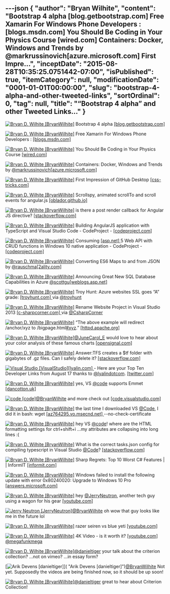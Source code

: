 ---json
{
  "author": "Bryan Wilhite",
  "content": "Bootstrap 4 alpha [blog.getbootstrap.com]  Free Xamarin For Windows Phone Developers : [blogs.msdn.com]  You Should Be Coding in Your Physics Course [wired.com]  Containers: Docker, Windows and Trends by @markrussinovich[azure.microsoft.com]  First Impre...",
  "inceptDate": "2015-08-28T10:35:25.0751442-07:00",
  "isPublished": true,
  "itemCategory": null,
  "modificationDate": "0001-01-01T00:00:00",
  "slug": "bootstrap-4-alpha-and-other-tweeted-links",
  "sortOrdinal": 0,
  "tag": null,
  "title": "“Bootstrap 4 alpha” and other Tweeted Links…"
}
---

[<img alt="Bryan D. Wilhite [BryanWilhite]" src="https://songhay.blob.core.windows.net/shared-social-twitter/BryanWilhite.jpeg">](http://t.co/UNdqV0Z1zz "Bryan D. Wilhite [BryanWilhite]") Bootstrap 4 alpha [[blog.getbootstrap.com] ](http://blog.getbootstrap.com/2015/08/19/bootstrap-4-alpha/)

[<img alt="Bryan D. Wilhite [BryanWilhite]" src="https://songhay.blob.core.windows.net/shared-social-twitter/BryanWilhite.jpeg">](http://t.co/UNdqV0Z1zz "Bryan D. Wilhite [BryanWilhite]") Free Xamarin For Windows Phone Developers : [[blogs.msdn.com] ](http://blogs.msdn.com/b/quick_thoughts/archive/2015/08/17/free-xamarin-for-windows-phone-developers.aspx)

[<img alt="Bryan D. Wilhite [BryanWilhite]" src="https://songhay.blob.core.windows.net/shared-social-twitter/BryanWilhite.jpeg">](http://t.co/UNdqV0Z1zz "Bryan D. Wilhite [BryanWilhite]") You Should Be Coding in Your Physics Course [[wired.com] ](http://www.wired.com/2015/08/coding-physics-course/)

[<img alt="Bryan D. Wilhite [BryanWilhite]" src="https://songhay.blob.core.windows.net/shared-social-twitter/BryanWilhite.jpeg">](http://t.co/UNdqV0Z1zz "Bryan D. Wilhite [BryanWilhite]") Containers: Docker, Windows and Trends by [@markrussinovich](http://twitter.com/markrussinovich)[[azure.microsoft.com] ](http://azure.microsoft.com/en-us/blog/containers-docker-windows-and-trends/)

[<img alt="Bryan D. Wilhite [BryanWilhite]" src="https://songhay.blob.core.windows.net/shared-social-twitter/BryanWilhite.jpeg">](http://t.co/UNdqV0Z1zz "Bryan D. Wilhite [BryanWilhite]") First Impression of GitHub Desktop [[css-tricks.com] ](https://css-tricks.com/first-impression-of-github-desktop/)

[<img alt="Bryan D. Wilhite [BryanWilhite]" src="https://songhay.blob.core.windows.net/shared-social-twitter/BryanWilhite.jpeg">](http://t.co/UNdqV0Z1zz "Bryan D. Wilhite [BryanWilhite]") Scrollspy, animated scrollTo and scroll events for angular.js [[oblador.github.io] ](http://oblador.github.io/angular-scroll/)

[<img alt="Bryan D. Wilhite [BryanWilhite]" src="https://songhay.blob.core.windows.net/shared-social-twitter/BryanWilhite.jpeg">](http://t.co/UNdqV0Z1zz "Bryan D. Wilhite [BryanWilhite]") is there a post render callback for Angular JS directive? [[stackoverflow.com] ](http://stackoverflow.com/questions/11125078/is-there-a-post-render-callback-for-angular-js-directive?stw=2)

[<img alt="Bryan D. Wilhite [BryanWilhite]" src="https://songhay.blob.core.windows.net/shared-social-twitter/BryanWilhite.jpeg">](http://t.co/UNdqV0Z1zz "Bryan D. Wilhite [BryanWilhite]") Building AngularJS application with TypeScript and Visual Studio Code - CodeProject - [[codeproject.com] ](http://www.codeproject.com/Articles/1019920/Building-AngularJS-application-with-TypeScript-and)

[<img alt="Bryan D. Wilhite [BryanWilhite]" src="https://songhay.blob.core.windows.net/shared-social-twitter/BryanWilhite.jpeg">](http://t.co/UNdqV0Z1zz "Bryan D. Wilhite [BryanWilhite]") Consuming [[asp.net] ](http://www.asp.net/) 5 Web API with CRUD functions in Windows 10 native application - CodeProject - [[codeproject.com] ](http://www.codeproject.com/Articles/1018082/Consuming-ASP-NET-Web-API-with-CRUD-functions-in)

[<img alt="Bryan D. Wilhite [BryanWilhite]" src="https://songhay.blob.core.windows.net/shared-social-twitter/BryanWilhite.jpeg">](http://t.co/UNdqV0Z1zz "Bryan D. Wilhite [BryanWilhite]") Converting ES6 Maps to and from JSON by [@rauschma](http://twitter.com/rauschma)[[2ality.com] ](http://www.2ality.com/2015/08/es6-map-json.html)

[<img alt="Bryan D. Wilhite [BryanWilhite]" src="https://songhay.blob.core.windows.net/shared-social-twitter/BryanWilhite.jpeg">](http://t.co/UNdqV0Z1zz "Bryan D. Wilhite [BryanWilhite]") Announcing Great New SQL Database Capabilities in Azure [@scottgu](http://twitter.com/scottgu)[[weblogs.asp.net] ](http://weblogs.asp.net/scottgu/announcing-great-new-sql-database-capabilities-in-azure)

[<img alt="Bryan D. Wilhite [BryanWilhite]" src="https://songhay.blob.core.windows.net/shared-social-twitter/BryanWilhite.jpeg">](http://t.co/UNdqV0Z1zz "Bryan D. Wilhite [BryanWilhite]") Troy Hunt: Azure websites SSL goes “A” grade: [[troyhunt.com] ](http://www.troyhunt.com/2015/08/azure-websites-ssl-goes-grade.html#.VdIV3WSR6YQ.twitter) via [@troyhunt](http://twitter.com/troyhunt)

[<img alt="Bryan D. Wilhite [BryanWilhite]" src="https://songhay.blob.core.windows.net/shared-social-twitter/BryanWilhite.jpeg">](http://t.co/UNdqV0Z1zz "Bryan D. Wilhite [BryanWilhite]") Rename Website Project in Visual Studio 2013 [[c-sharpcorner.com] ](http://www.c-sharpcorner.com/Blogs/46334/) via [@CsharpCorner](http://twitter.com/CsharpCorner)

[<img alt="Bryan D. Wilhite [BryanWilhite]" src="https://songhay.blob.core.windows.net/shared-social-twitter/BryanWilhite.jpeg">](http://t.co/UNdqV0Z1zz "Bryan D. Wilhite [BryanWilhite]") “The above example will redirect /anchor/xyz to /bigpage.html[#xyz](http://search.twitter.com/search?q=%23xyz).” [[httpd.apache.org] ](http://httpd.apache.org/docs/2.4/rewrite/flags.html)

[<img alt="Bryan D. Wilhite [BryanWilhite]" src="https://songhay.blob.core.windows.net/shared-social-twitter/BryanWilhite.jpeg">](http://t.co/UNdqV0Z1zz "Bryan D. Wilhite [BryanWilhite]")[@JuneCarol_E](http://twitter.com/JuneCarol_E) would love to hear about your color analysis of these famous charts [[opensignal.com] ](http://opensignal.com/reports/2014/android-fragmentation/)

[<img alt="Bryan D. Wilhite [BryanWilhite]" src="https://songhay.blob.core.windows.net/shared-social-twitter/BryanWilhite.jpeg">](http://t.co/UNdqV0Z1zz "Bryan D. Wilhite [BryanWilhite]") Answer:TFS creates a $tf folder with gigabytes of .gz files. Can I safely delete it? [[stackoverflow.com] ](http://stackoverflow.com/questions/23825021/tfs-creates-a-tf-folder-with-gigabytes-of-gz-files-can-i-safely-delete-it/23825362?stw=2#23825362)

[<img alt="Visual Studio [VisualStudio]" src="https://songhay.blob.core.windows.net/shared-social-twitter/VisualStudio.png">](http://t.co/OqnL9IGcUY "Visual Studio [VisualStudio]")[[lyalin.com] ](http://www.lyalin.com/2015/08/17/visual-studio-developer-top-ten-for-august-17th-2015/) - Here are your Top Ten Developer Links from August 17 thanks to [@lyalindotcom](http://twitter.com/lyalindotcom). [[twitter.com] ](https://twitter.com/VisualStudio/status/633826194652315649/photo/1)

[<img alt="Bryan D. Wilhite [BryanWilhite]" src="https://songhay.blob.core.windows.net/shared-social-twitter/BryanWilhite.jpeg">](http://t.co/UNdqV0Z1zz "Bryan D. Wilhite [BryanWilhite]") yes, VS [@code](http://twitter.com/code) supports Emmet [[dancotton.uk] ](http://dancotton.uk/blog/visual-studio-code-intellisense)

[<img alt="code [code]" src="https://songhay.blob.core.windows.net/shared-social-twitter/code.png">](http://t.co/MKVKzC9vu1 "code [code]")[@BryanWilhite](http://twitter.com/BryanWilhite) and more check out [[code.visualstudio.com] ](https://code.visualstudio.com/Docs/languages/markdown)

[<img alt="Bryan D. Wilhite [BryanWilhite]" src="https://songhay.blob.core.windows.net/shared-social-twitter/BryanWilhite.jpeg">](http://t.co/UNdqV0Z1zz "Bryan D. Wilhite [BryanWilhite]") the last time I downloaded VS [@Code](http://twitter.com/Code), I did it in bash: wget [[az764295.vo.msecnd.net] ](https://az764295.vo.msecnd.net/public/0.7.0/VSCode-linux-ia32.zip) --no-check-certificate

[<img alt="Bryan D. Wilhite [BryanWilhite]" src="https://songhay.blob.core.windows.net/shared-social-twitter/BryanWilhite.jpeg">](http://t.co/UNdqV0Z1zz "Bryan D. Wilhite [BryanWilhite]") hey VS [@code](http://twitter.com/code)! where are the HTML formatting settings for ctrl+shift+i ...my attributes are collapsing into long lines :(

[<img alt="Bryan D. Wilhite [BryanWilhite]" src="https://songhay.blob.core.windows.net/shared-social-twitter/BryanWilhite.jpeg">](http://t.co/UNdqV0Z1zz "Bryan D. Wilhite [BryanWilhite]") What is the correct tasks.json config for compiling typescript in Visual Studio [@Code](http://twitter.com/Code)? [[stackoverflow.com] ](http://stackoverflow.com/questions/30892945/what-is-the-correct-tasks-json-config-for-compiling-typescript-in-visual-studio?stw=2)

[<img alt="Bryan D. Wilhite [BryanWilhite]" src="https://songhay.blob.core.windows.net/shared-social-twitter/BryanWilhite.jpeg">](http://t.co/UNdqV0Z1zz "Bryan D. Wilhite [BryanWilhite]") Sharp Regrets: Top 10 Worst C# Features | | InformIT [[informit.com] ](http://www.informit.com/articles/article.aspx?p=2425867#.VdS8lhi6nCc.twitter)

[<img alt="Bryan D. Wilhite [BryanWilhite]" src="https://songhay.blob.core.windows.net/shared-social-twitter/BryanWilhite.jpeg">](http://t.co/UNdqV0Z1zz "Bryan D. Wilhite [BryanWilhite]") Windows failed to install the following update with error 0x80240020: Upgrade to Windows 10 Pro [[answers.microsoft.com] ](http://answers.microsoft.com/en-us/windows/forum/windows_10-win_upgrade/windows-failed-to-install-the-following-update/73ca4fd9-5847-49f2-be89-2ea7c8d3d04e?auth=1)

[<img alt="Bryan D. Wilhite [BryanWilhite]" src="https://songhay.blob.core.windows.net/shared-social-twitter/BryanWilhite.jpeg">](http://t.co/UNdqV0Z1zz "Bryan D. Wilhite [BryanWilhite]") hey [@JerryNeutron](http://twitter.com/JerryNeutron), another tech guy using a wagon for his gear [[youtube.com] ](https://www.youtube.com/watch?v=L15_1rr4H74)

[<img alt="Jerry Neutron [JerryNeutron]" src="https://songhay.blob.core.windows.net/shared-social-twitter/JerryNeutron.jpeg">](http://t.co/qU9Zl3d3yf "Jerry Neutron [JerryNeutron]")[@BryanWilhite](http://twitter.com/BryanWilhite) oh wow that guy looks like me in the future lol

[<img alt="Bryan D. Wilhite [BryanWilhite]" src="https://songhay.blob.core.windows.net/shared-social-twitter/BryanWilhite.jpeg">](http://t.co/UNdqV0Z1zz "Bryan D. Wilhite [BryanWilhite]") razer seiren vs blue yeti [[youtube.com] ](https://www.youtube.com/watch?v=HkUOOvoH9e4)

[<img alt="Bryan D. Wilhite [BryanWilhite]" src="https://songhay.blob.core.windows.net/shared-social-twitter/BryanWilhite.jpeg">](http://t.co/UNdqV0Z1zz "Bryan D. Wilhite [BryanWilhite]") 4K Video - is it worth it? [[youtube.com] ](https://www.youtube.com/watch?v=3NFmpJNvd4k&feature=youtu.be)[@megafunkmega](http://twitter.com/megafunkmega)

[<img alt="Bryan D. Wilhite [BryanWilhite]" src="https://songhay.blob.core.windows.net/shared-social-twitter/BryanWilhite.jpeg">](http://t.co/UNdqV0Z1zz "Bryan D. Wilhite [BryanWilhite]")[@danieltiger](http://twitter.com/danieltiger) your talk about the criterion collection? ...not on vimeo? ...in essay form?

[<img alt="Arik Devens [danieltiger]" src="https://songhay.blob.core.windows.net/shared-social-twitter/danieltiger.jpeg">]( "Arik Devens [danieltiger]")[@BryanWilhite](http://twitter.com/BryanWilhite) Not yet. Supposedly the videos are being finished now, so it should be up soon!

[<img alt="Bryan D. Wilhite [BryanWilhite]" src="https://songhay.blob.core.windows.net/shared-social-twitter/BryanWilhite.jpeg">](http://t.co/UNdqV0Z1zz "Bryan D. Wilhite [BryanWilhite]")[@danieltiger](http://twitter.com/danieltiger) great to hear about Criterion Collection!
